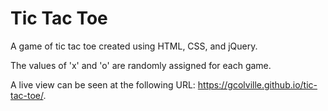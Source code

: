 Tic Tac Toe
===========

A game of tic tac toe created using HTML, CSS, and jQuery.

The values of 'x' and 'o' are randomly assigned for each game.

A live view can be seen at the following URL: https://gcolville.github.io/tic-tac-toe/.
